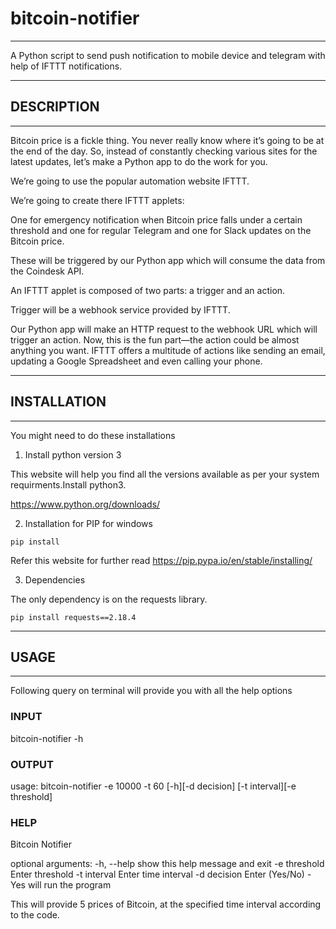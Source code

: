 # bitcoin-notifier

---

A Python script to send push notification to mobile device and telegram with help of IFTTT notifications.

---

## DESCRIPTION

---

Bitcoin price is a fickle thing. You never really know where it’s going to be at the end of the day. So, instead of constantly checking various sites for the latest updates, let’s make a Python app to do the work for you.

We’re going to use the popular automation website IFTTT.

We’re going to create there IFTTT applets:

One for emergency notification when Bitcoin price falls under a certain threshold and
one for regular Telegram and one for Slack updates on the Bitcoin price.

These will be triggered by our Python app which will consume the data from the Coindesk API.

An IFTTT applet is composed of two parts: a trigger and an action.

Trigger will be a webhook service provided by IFTTT.

Our Python app will make an HTTP request to the webhook URL which will trigger an action. Now, this is the fun part—the action could be almost anything you want. IFTTT offers a multitude of actions like sending an email, updating a Google Spreadsheet and even calling your phone.

---

## INSTALLATION

---

You might need to do these installations

1. Install python version 3

This website will help you find all the versions available as per your system requirments.Install python3.

https://www.python.org/downloads/

2. Installation for PIP for windows

```
pip install
```

Refer this website for further read
https://pip.pypa.io/en/stable/installing/

3. Dependencies

The only dependency is on the requests library.

```
pip install requests==2.18.4
```

---

## USAGE

---

Following query on terminal will provide you with all the help options

### INPUT

bitcoin-notifier -h

### OUTPUT

usage: bitcoin-notifier -e 10000 -t 60 [-h][-d decision] [-t interval][-e threshold]

### HELP

Bitcoin Notifier

optional arguments:
-h, --help show this help message and exit
-e threshold Enter threshold
-t interval Enter time interval
-d decision Enter (Yes/No) - Yes will run the program

This will provide 5 prices of Bitcoin, at the specified time interval according to the code.

